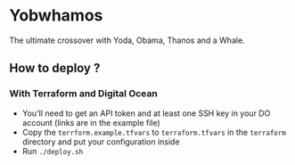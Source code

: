 # Yobwhamos

The ultimate crossover with Yoda, Obama, Thanos and a Whale.

## How to deploy ?

### With Terraform and Digital Ocean

- You'll need to get an API token and at least one SSH key in your DO account (links are in the example file)
- Copy the `terrform.example.tfvars` to `terraform.tfvars` in the `terraform` directory and put your configuration inside
- Run `./deploy.sh`
